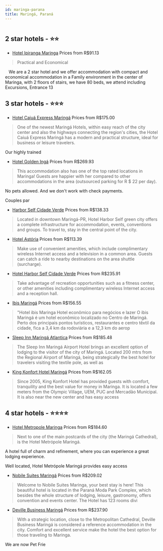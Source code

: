 ```yaml
---
id: maringa-parana
title: Maringá, Paraná
---
```


<center><img src="https://novo-hu.s3.amazonaws.com/reservas/ota/prod/hotel/527380/hotel-caiua-epress-maringa-001_20200424180542.jpg" alt="" /></center>


##  2 star hotels - ⭐️⭐️

-    [Hotel Ipiranga Maringa](https://us.hurb.com/hotels/maringa/hotel-ipiranga-maringa-OMN-6008?cmp=18055) Prices from R$91.13
   > Practical and Economical   We are a 2 star hotel and we offer accommodation with compact and economical accommodation in a Family environment in the center of Maringa, with 2 floors of stairs, we have 80 beds, we attend including Excursions, Entrance 13

##  3 star hotels - ⭐️⭐️⭐️

-    [Hotel Caiuá Express Maringá](https://us.hurb.com/hotels/maringa/hotel-caiua-express-maringa-OMN-7217?cmp=18055) Prices from R$175.00
   > One of the newest Maringá Hotels, within easy reach of the city center and also the highways connecting the region's cities, the Hotel Caiuá Express Maringá has a modern and practical structure, ideal for business or leisure travelers.Our highly trained
-    [Hotel Golden Ingá](https://us.hurb.com/hotels/maringa/hotel-golden-inga-OMN-6497?cmp=18055) Prices from R$269.93
   > This accommodation also has one of the top rated locations in Maringa! Guests are happier with her compared to other accommodations in the area (outsourced parking for R $ 22 per day).No pets allowed. And we don't work with check payments.Couples par
-    [Harbor Self Cidade Verde](https://us.hurb.com/hotels/maringa/harbor-self-cidade-verde-OMN-3424?cmp=18055) Prices from R$138.33
   > Located in downtown Maringá-PR, Hotel Harbor Self green city offers a complete infrastructure for accommodation, events, conventions and groups. To travel to, stay in the central point of the city.
-    [Hotel Astória](https://us.hurb.com/hotels/maringa/hotel-astoria-JNP-JP188015?cmp=18055) Prices from R$113.39
   > Make use of convenient amenities, which include complimentary wireless Internet access and a television in a common area. Guests can catch a ride to nearby destinations on the area shuttle (surcharge).
-    [Hotel Harbor Self Cidade Verde](https://us.hurb.com/hotels/maringa/hotel-harbor-self-cidade-verde-JNP-JP050987?cmp=18055) Prices from R$235.91
   > Take advantage of recreation opportunities such as a fitness center, or other amenities including complimentary wireless Internet access and a reception hall.
-    [Ibis Maringá](https://us.hurb.com/hotels/maringa/ibis-maringa-OMN-8536?cmp=18055) Prices from R$156.55
   > "Hotel ibis MaringaHotel econômico para negócios e lazerO ibis Maringá é um hotel econômico localizado no Centro de Maringá. Perto dos principais pontos turísticos, restaurantes e centro têxtil da cidade, fica a 3,4 km da rodoviária e a 12,3 km do aerop
-    [Sleep Inn Maringá Atlantica](https://us.hurb.com/hotels/maringa/sleep-inn-maringa-atlantica-OMN-6430?cmp=18055) Prices from R$185.48
   > The Sleep Inn Maringá Airport Hotel brings an excellent option of lodging to the visitor of the city of Maringá. Located 200 mtrs from the Regional Airport of Maringá, being strategically the best hotel for travelers visiting the textile pole, as well as 
-    [King Konfort Hotel Maringá](https://us.hurb.com/hotels/maringa/king-konfort-hotel-maringa-OMN-6401?cmp=18055) Prices from R$162.05
   > Since 2005, King Konfort Hotel has provided guests with comfort, tranquility and the best value for money in Maringa. It is located a few meters from the Olympic Village, UEM, PUC and Mercadão Municipal. It is also near the new center and has easy access 

##  4 star hotels - ⭐️⭐️⭐️⭐️

-    [Hotel Metropole Maringa](https://us.hurb.com/hotels/maringa/hotel-metropole-maringa-OMN-6360?cmp=18055) Prices from R$184.60
   > Next to one of the main postcards of the city (the Maringá Cathedral), is the Hotel Metrópole Maringá.A hotel full of charm and refinement, where you can experience a great lodging experience.Well located, Hotel Metrópole Maringá provides easy access 
-    [Nobile Suites Maringá](https://us.hurb.com/hotels/maringa/nobile-suites-maringa-OMN-6824?cmp=18055) Prices from R$209.02
   > Welcome to Nobile Suites Maringa, your best stay is here! This beautiful hotel is located in the Paraná Moda Park Complex, which besides the whole structure of lodging, leisure, gastronomy, offers convention and events center. The Hotel has 123 rooms divi
-    [Deville Business Maringá](https://us.hurb.com/hotels/maringa/deville-business-maringa-OMN-4799?cmp=18055) Prices from R$237.90
   > With a strategic location, close to the Metropolitan Cathedral, Deville Business Maringá is considered a reference accommodation in the city. Comfort and excellent service make the hotel the best option for those traveling to Maringa.We are now Pet Frie
